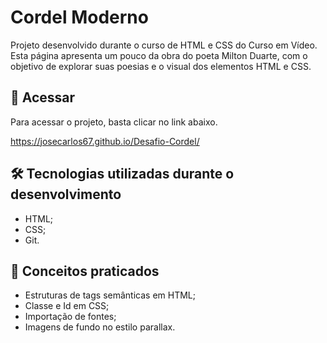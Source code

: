 # Cordel Moderno

Projeto desenvolvido durante o curso de HTML e CSS do Curso em Vídeo. Esta página apresenta um pouco da obra do poeta Milton Duarte, com o objetivo de explorar suas poesias e o visual dos elementos HTML e CSS.

## 🚀 Acessar

Para acessar o projeto, basta clicar no link abaixo.

https://josecarlos67.github.io/Desafio-Cordel/

## 🛠️ Tecnologias utilizadas durante o desenvolvimento

* HTML;
* CSS;
* Git.

## 🧠 Conceitos praticados

* Estruturas de tags semânticas em HTML;
* Classe e Id em CSS;
* Importação de fontes;
* Imagens de fundo no estilo parallax.
